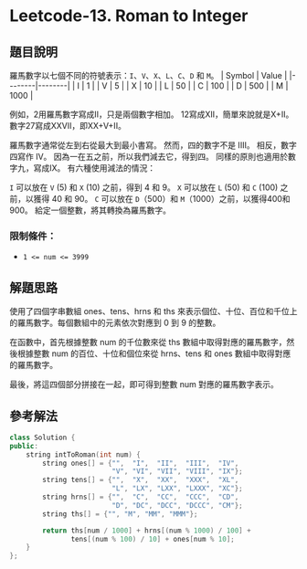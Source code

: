 
# Leetcode-13. Roman to Integer
## 題目說明
羅馬數字以七個不同的符號表示：`I`、`V`、`X`、`L`、`C`、`D` 和 `M`。
| Symbol |  Value |
|--------|--------|
| I      |   1    |
| V      |   5    |
| X      |   10   |
| L      |   50   | 
| C      |   100  |
| D      |   500  |
| M      |   1000 |

例如，2用羅馬數字寫成II，只是兩個數字相加。 12寫成XII，簡單來說就是X+II。 數字27寫成XXVII，即XX+V+II。

羅馬數字通常從左到右從最大到最小書寫。 然而，四的數字不是 IIII。 相反，數字四寫作 IV。 因為一在五之前，所以我們減去它，得到四。 同樣的原則也適用於數字九，寫成IX。 有六種使用減法的情況：

`I` 可以放在 `V` (5) 和 `X` (10) 之前，得到 4 和 9。
`X` 可以放在 `L` (50) 和 `C` (100) 之前，以獲得 40 和 90。
`C` 可以放在 `D`（500）和 `M`（1000）之前，以獲得400和900。
給定一個整數，將其轉換為羅馬數字。

### 限制條件：
- `1 <= num <= 3999`
## 解題思路
使用了四個字串數組 ones、tens、hrns 和 ths 來表示個位、十位、百位和千位上的羅馬數字。每個數組中的元素依次對應到 0 到 9 的整數。

在函數中，首先根據整數 num 的千位數來從 ths 數組中取得對應的羅馬數字，然後根據整數 num 的百位、十位和個位來從 hrns、tens 和 ones 數組中取得對應的羅馬數字。

最後，將這四個部分拼接在一起，即可得到整數 num 對應的羅馬數字表示。
## 參考解法
```cpp title="C++" showLineNumbers
class Solution {
public:
    string intToRoman(int num) {
        string ones[] = {"",  "I",  "II",  "III",  "IV",
                         "V", "VI", "VII", "VIII", "IX"};
        string tens[] = {"",  "X",  "XX",  "XXX",  "XL",
                         "L", "LX", "LXX", "LXXX", "XC"};
        string hrns[] = {"",  "C",  "CC",  "CCC",  "CD",
                         "D", "DC", "DCC", "DCCC", "CM"};
        string ths[] = {"", "M", "MM", "MMM"};

        return ths[num / 1000] + hrns[(num % 1000) / 100] +
               tens[(num % 100) / 10] + ones[num % 10];
    }
};
```